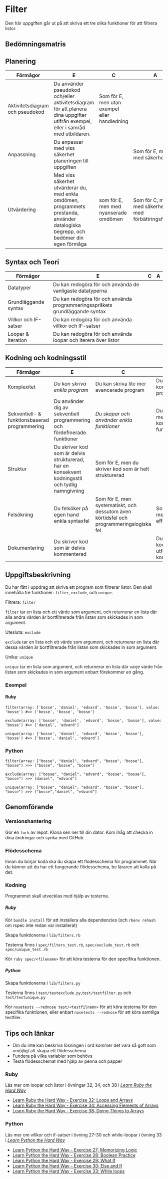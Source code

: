 # Filter #

Den här uppgiften går ut på att skriva ett tre olika funktioner för att filtrera listor.

## Bedömningsmatris ##

## Planering ##

| Förmågor                         | E 																																   | C | A |
|----------------------------------|-----------------------------------------------------------------------------------------------------------------------------------|---|---|
| Aktivitetsdiagram och pseudokod  | Du använder pseudokod och/eller aktivitetsdiagram för att planera dina uppgifter utifrån exempel, eller i samråd med utbildaren.  | Som för E, men utan exempel eller handledning |   |
| Anpassning					   | Du anpassar med viss säkerhet planeringen till uppgiften 																		   |   | Som för E, men med säkerhet
| Utvärdering | Med viss säkerhet utvärderar du, med enkla omdömen, programmets prestanda, använder datalogiska begrepp, och bedömer din egen förmåga | som för E, men med nyanserade omdömen | Som för C, men med säkerhet, och med förbättringsförslag

## Syntax och Teori ##
| Förmågor                                       | E 																			| C | A |
|------------------------------------------------|------------------------------------------------------------------------------|---|---|
| Datatyper					                     | Du kan redogöra för och använda de vanligaste datatyperna                    |   |   |
| Grundläggande syntax		                     | Du kan redogöra för och använda programmeringsspråkets grundläggande syntax  |   |   |
| Villkor och IF-satser		                     | Du kan redogöra för och använda villkor och IF-satser                        |   |   |
| Loopar & iteration                             | Du kan redogöra för och använda loopar och iterera över listor               |   |   |

## Kodning och kodningsstil ##

| Förmågor                                      | E                                                                         | C                                               | A                                              |
|-----------------------------------------------|---------------------------------------------------------------------------|-------------------------------------------------|------------------------------------------------|
| Komplexitet									| *Du kan skriva enkla program*                                               | Du kan skriva lite mer avancerade program       | Du kan skriva komplexa program
| Sekventiell- & funktionsbaserad programmering | Du använder dig av sekventiell programmering och fördefinerade funktioner | *Du skapar och använder enkla funktioner*         | Du skapar mer komplexa funktioner              |
| Struktur		 				                | Du skriver kod som är delvis strukturerad, har en konsekvent kodningsstil och tydlig namngivning | Som för E, men du skriver kod som är helt strukturerad |   			   |
| Felsökning                                    | Du felsöker på egen hand enkla syntaxfel | Som för E, men systematiskt, och dessutom även körtidsfel och programmeringslogiska fel | Som för C, men med effektivitet   	   |
| Dokumentering 								| Du skriver kod som är delvis kommenterad									|  												  | Du skriver kod som är utförligt kommenterad    |



## Uppgiftsbeskrivning ##

Du har fått i uppdrag att skriva ett program som filtrerar listor.
Den skall innehålla tre funktioner: `filter`, `exclude`, och `unique`.

Filtrera: `filter`

`filter` tar en lista och ett värde som argument, och returnerar en lista där alla andra värden är bortfiltrerade från listan som skickades in som argument.

Utesluta: `exclude`

`exclude` tar en lista och ett värde som argument, och returnerar en lista där dessa värden är bortfiltrerade från listan som skickades in som argument.

Unika: `unique`

`unique` tar en lista som argument, och returnerar en lista där varje värde från listan som skickades in som argument enbart förekommer en gång.

### Exempel ###

#### Ruby ####

    filter(array: ['bosse', 'daniel', 'edvard', 'bosse', 'bosse'], value: 'bosse') #=> ['bosse', 'bosse', 'bosse']

    exclude(array: ['bosse', 'daniel', 'edvard', 'bosse', 'bosse'], value: 'bosse') #=> ['daniel', 'edvard']

    unique(array: ['bosse', 'daniel', 'edvard', 'bosse', 'bosse'], 'bosse') #=> ['bosse', 'daniel', 'edvard']

### Python ####

    filter(array: ["bosse", "daniel", "edvard", "bosse", "bosse"], "bosse") >>> ["bosse", "bosse", "bosse"]

    exclude(array: ["bosse", "daniel", "edvard", "bosse", "bosse"], "bosse") >>> [daniel", "edvard"]

    unique(array: ["bosse", "daniel", "edvard", "bosse", "bosse"], "bosse") >>> ["bosse","daniel", "edvard"]

## Genomförande ##

### Versionshantering ###

Gör en `fork` av repot. Klona sen ner till din dator. Kom ihåg att checka in dina ändringar och synka med GitHub.

### Flödesschema ###

Innan du börjar koda ska du skapa ett flödesschema för programmet.
När du känner att du har ett fungerande flödesschema, be läraren att kolla på det.

### Kodning ###

Programmet skall utvecklas med hjälp av testerna.

##### Ruby #####

Kör `bundle install` för att installera alla dependencies (och `rbenv rehash` om rspec inte redan var installerat)

Skapa funktionerna i `lib/filters.rb`

Testerna finns i `spec/filters_test.rb`, `spec/exclude_test.rb` och `spec/unique_test.rb`

Kör `ruby spec/<filename>` för att köra testerna för den specifika funktionen.

##### Python #####

Skapa funktionerna i `lib/filters.py`

Testerna finns i `test/testexclude.py`,`test/testfilter.py` och `test/testunique.py`

Kor `nosetests --rednose test/<testfilnamn>` för att köra testerna för den specifika funktionen, eller enbart `nosetests --rednose` för att köra samtliga testfiler.

## Tips och länkar ##

* Om du inte kan beskriva lösningen i ord kommer det vara så gott som omöjligt att skapa ett flödesschema
* Fundera på vilka variabler som behövs
* Testa flödesschemat med hjälp av penna och papper

### Ruby ###

Läs mer om loopar och listor i övningar 32, 34, och 38 i [*Learn Ruby the Hard Way*](http://ruby.learncodethehardway.org/book)

* [Learn Ruby the Hard Way - Exercise 32: Loops and Arrays](http://learnrubythehardway.org/book/ex32.html)
* [Learn Ruby the Hard Way - Exercise 34: Accessing Elements of Arrays](http://learnrubythehardway.org/book/ex34.html)
* [Learn Ruby the Hard Way - Exercise 38: Doing Things to Arrays](http://learnrubythehardway.org/book/ex38.html)

### Python ###

Läs mer om villkor och if-satser i övning 27-30 och while-loopar i övning 33 i [*Learn Python the Hard Way*](http://learnpythonthehardway.org)

* [Learn Python the Hard Way - Exercise 27: Memorizing Logic](http://learnpythonthehardway.org/book/ex27.html)
* [Learn Python the Hard Way - Exercise 28: Boolean Practice](http://learnpythonthehardway.org/book/ex28.html)
* [Learn Python the Hard Way - Exercise 29: What If](http://learnpythonthehardway.org/book/ex29.html)
* [Learn Python the Hard Way - Exercise 30: Else and If](http://learnpythonthehardway.org/book/ex30.html)
* [Learn Python the Hard Way - Exercise 33: While loops](http://learnpythonthehardway.org/book/ex33.html)

